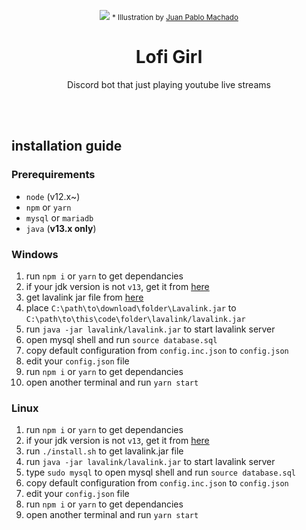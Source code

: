 <p align="center">
  <img src="https://i.ytimg.com/vi/5qap5aO4i9A/maxresdefault.jpg" />
  <small>
    * Illustration by <a href="https://bit.ly/Machadofb">Juan Pablo Machado</a>
  </small>
</p>

<h1 align="center">
  Lofi Girl
</h1>

<p align="center">
  Discord bot that just playing youtube live streams
</p>

<br />
<br />

## installation guide
### Prerequirements
* `node` (v12.x~)
* `npm` or `yarn`
* `mysql` or `mariadb`
* `java` (**v13.x only**)

### Windows
1. run `npm i` or `yarn` to get dependancies
1. if your jdk version is not `v13`, get it from [here](https://jdk.java.net/archive/)
2. get lavalink jar file from [here](https://github.com/freyacodes/Lavalink/releases/download/3.3.2.5/Lavalink.jar)
3. place `C:\path\to\download\folder\Lavalink.jar` to `C:\path\to\this\code\folder\lavalink/lavalink.jar`
4. run `java -jar lavalink/lavalink.jar` to start lavalink server
5. open mysql shell and run `source database.sql`
6. copy default configuration from `config.inc.json` to `config.json`
7. edit your `config.json` file
8. run `npm i` or `yarn` to get dependancies
9. open another terminal and run `yarn start`

### Linux
1. run `npm i` or `yarn` to get dependancies
1. if your jdk version is not `v13`, get it from [here](https://jdk.java.net/archive/)
2. run `./install.sh` to get lavalink.jar file
3. run `java -jar lavalink/lavalink.jar` to start lavalink server
4. type `sudo mysql` to open mysql shell and run `source database.sql`
5. copy default configuration from `config.inc.json` to `config.json`
6. edit your `config.json` file
7. run `npm i` or `yarn` to get dependancies
8. open another terminal and run `yarn start`
